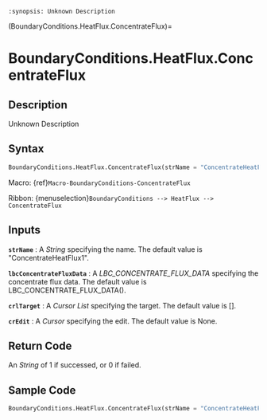 ```{module} BoundaryConditions.HeatFlux.ConcentrateFlux()
:synopsis: Unknown Description
```

(BoundaryConditions.HeatFlux.ConcentrateFlux)=

# BoundaryConditions.HeatFlux.ConcentrateFlux

## Description

Unknown Description

## Syntax

```python
BoundaryConditions.HeatFlux.ConcentrateFlux(strName = "ConcentrateHeatFlux1", lbcConcentrateFluxData=LBC_CONCENTRATE_FLUX_DATA(), crlTarget=[], crEdit=None)
```

Macro: {ref}`Macro-BoundaryConditions-ConcentrateFlux`

Ribbon: {menuselection}`BoundaryConditions --> HeatFlux --> ConcentrateFlux`

## Inputs

**`strName`**
: A _String_ specifying the name. The default value is "ConcentrateHeatFlux1".

**`lbcConcentrateFluxData`**
: A _LBC_CONCENTRATE_FLUX_DATA_ specifying the concentrate flux data. The default value is LBC_CONCENTRATE_FLUX_DATA().

**`crlTarget`**
: A _Cursor List_ specifying the target. The default value is [].

**`crEdit`**
: A _Cursor_ specifying the edit. The default value is None.

## Return Code

An _String_ of 1 if successed, or 0 if failed.

## Sample Code

```python
BoundaryConditions.HeatFlux.ConcentrateFlux(strName = "ConcentrateHeatFlux1", lbcConcentrateFluxData=LBC_CONCENTRATE_FLUX_DATA(), crlTarget=[], crEdit=None)
```
